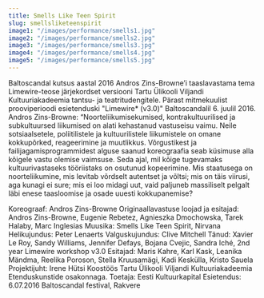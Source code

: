 ```yaml
---
title: Smells Like Teen Spirit
slug: smellsliketeenspirit
image1: "/images/performance/smells1.jpg"
image2: "/images/performance/smells2.jpg"
image3: "/images/performance/smells3.jpg"
image4: "/images/performance/smells4.jpg"
image5: "/images/performance/smells5.jpg"
---
```


Baltoscandal kutsus aastal 2016 Andros Zins-Browne’i taaslavastama tema Limewire-teose järjekordset versiooni Tartu Ülikooli Viljandi Kultuuriakadeemia tantsu- ja teatritudengitele. Pärast mitmekuulist prooviperioodi esietenduski "Limewire* (v3.0)" Baltoscandalil 6. juulil 2016.
Andros Zins-Browne: “Noorteliikumisekumised, kontrakultuurilised ja subkultuursed liikumised on alati kehastanud vastuseisu vaimu. Neile sotsiaalsetele, poliitilistele ja kultuurilistele liikumistele on omane kokkupõrked, reageerimine ja muutlikkus. Võrgustikest ja failijagamisprogrammidest alguse saanud koreograafia seab küsimuse alla kõigele vastu olemise vaimsuse. Seda ajal, mil kõige tugevamaks kultuurivastaseks tööriistaks on osutunud kopeerimine. Mis staatusega on noorteliikumine, mis levitab võrdselt autentset ja võltsi; mis on täis viirusi, aga kunagi ei sure; mis ei loo midagi uut, vaid paljuneb massiliselt pelgalt läbi enese taasloomise ja osade uuesti kokkupanemise?

Koreograaf: Andros Zins-Browne
Originaallavastuse loojad ja esitajad: Andros Zins-Browne, Eugenie Rebetez,
Agnieszka Dmochowska, Tarek Halaby, Marc Inglesias
Muusika: Smells Like Teen Spirit, Nirvana
Helikujundus: Peter Lenaerts
Valguskujundus: Clive Mitchell
Tänud: Xavier Le Roy, Sandy Williams, Jennifer Defays, Bojana Cvejic,
Sandra Iché, 2nd year Limewire workshop v3.0
Esitajad: Maris Kahre, Karl Kask, Leanika Mändma, Reelika Poroson, Stella
Kruusamägi, Kadi Keskülla, Kristo Sauela
Projektijuht: Irene Hütsi
Koostöös Tartu Ülikooli Viljandi Kultuuriakadeemia Etenduskunstide osakonnaga.
Toetaja: Eesti Kultuurkapital
Esietendus: 6.07.2016 Baltoscandal festival, Rakvere
